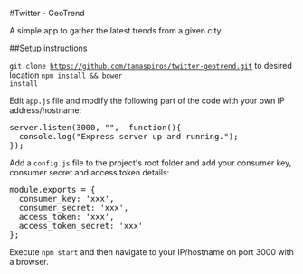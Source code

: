 #Twitter - GeoTrend

A simple app to gather the latest trends from a given city.

##Setup instructions

<code>git clone https://github.com/tamaspiros/twitter-geotrend.git</code> to desired location
<code>npm install && bower install</code>

Edit <code>app.js</code> file and modify the following part of the code with your own IP address/hostname:

<pre>
server.listen(3000, "<YOUR-IP-HERE>",  function(){
  console.log("Express server up and running.");
});
</pre>

Add a <code>config.js</code> file to the project's root folder and add your consumer key, consumer secret and access token details:
<pre>
module.exports = {
  consumer_key: 'xxx',
  consumer_secret: 'xxx',
  access_token: 'xxx',
  access_token_secret: 'xxx'
};
</pre>

Execute <code>npm start</code> and then navigate to your IP/hostname on port 3000 with a browser.